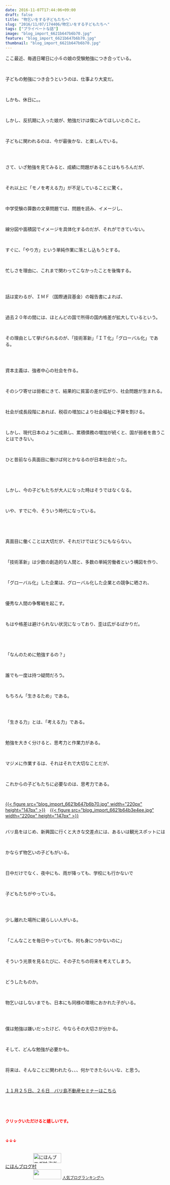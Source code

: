 ```yaml
---
date: 2016-11-07T17:44:06+09:00
draft: false
title: "物乞いをする子どもたちへ"
slug: "2016/11/07/174406/物乞いをする子どもたちへ"
tags: ["プライベートな話"]
image: "blog_import_6621b647b6b70.jpg"
feature: "blog_import_6621b647b6b70.jpg"
thumbnail: "blog_import_6621b647b6b70.jpg"
---
```

<p>ここ最近、毎週日曜日に小６の娘の受験勉強につき合っている。</p><p> </p><p>子どもの勉強につき合うというのは、仕事より大変だ。</p><p> </p><p>しかも、休日に。。</p><p> </p><p>しかし、反抗期に入った娘が、勉強だけは僕にみてほしいとのこと。</p><p> </p><p>子どもに関われるのは、今が最後かな、と楽しんでいる。</p><p> </p><p><br/>さて、いざ勉強を見てみると、成績に問題があることはもちろんだが、</p><p> </p><p>それ以上に「モノを考える力」が不足していることに驚く。</p><p> </p><p>中学受験の算数の文章問題では、問題を読み、イメージし、</p><p> </p><p>線分図や面積図でイメージを具体化するのだが、それができていない。</p><p> </p><p>すぐに、「やり方」という単純作業に落とし込もうとする。</p><p> </p><p>忙しさを理由に、これまで関わってこなかったことを後悔する。</p><p> </p><p><br/>話は変わるが、ＩＭＦ（国際通貨基金）の報告書によれば、</p><p> </p><p>過去２０年の間には、ほとんどの国で所得の国内格差が拡大しているという。</p><p> </p><p>その理由として挙げられるのが、「技術革新」「ＩＴ化」「グローバル化」である。</p><p> </p><p><br/>資本主義は、強者中心の社会を作る。</p><p> </p><p>そのシワ寄せは弱者にきて、結果的に貧富の差が広がり、社会問題が生まれる。</p><p> </p><p>社会が成長段階にあれば、税収の増加により社会福祉に予算を割ける。</p><p> </p><p>しかし、現代日本のように成熟し、累積債務の増加が続くと、国が弱者を救うことはできない。</p><p> </p><p>ひと昔前なら真面目に働けば何とかなるのが日本社会だった。</p><p> </p><p> </p><p>しかし、今の子どもたちが大人になった時はそうではなくなる。</p><p> </p><p>いや、すでに今、そういう時代になっている。</p><p> </p><p> </p><p>真面目に働くことは大切だが、それだけではどうにもならない。</p><p> </p><p>「技術革新」は少数の創造的な人間と、多数の単純労働者という構図を作り、</p><p> </p><p>「グローバル化」した企業は、グローバル化した企業との競争に晒され、</p><p> </p><p>優秀な人間の争奪戦を起こす。</p><p> </p><p>もはや格差は避けられない状況になっており、歪は広がるばかりだ。</p><p> </p><p> </p><p>「なんのために勉強するの？」</p><p> </p><p>誰でも一度は持つ疑問だろう。</p><p> </p><p>もちろん「生きるため」である。</p><p> </p><p><br/>「生きる力」とは、「考える力」である。</p><p> </p><p>勉強を大きく分けると、思考力と作業力がある。</p><p> </p><p>マジメに作業するは、それはそれで大切なことだが、</p><p> </p><p>これからの子どもたちに必要なのは、思考力である。</p><p> </p><p><a href="blog_import_6621b6490c0b4.jpg">{{< figure src="blog_import_6621b647b6b70.jpg" width="220px" height="147px" >}}</a>　<a href="blog_import_6621b64b524d6.jpg">{{< figure src="blog_import_6621b64b3e4ee.jpg" width="220px" height="147px" >}}</a></p><p><br/>バリ島をはじめ、新興国に行くと大きな交差点には、あるいは観光スポットには</p><p> </p><p>かならず物乞いの子どもがいる。</p><p> </p><p>日中だけでなく、夜中にも、雨が降っても、学校にも行かないで</p><p> </p><p>子どもたちがやっている。</p><p> </p><p><br/>少し離れた場所に親らしい人がいる。</p><p> </p><p>「こんなことを毎日やっていても、何も身につかないのに」</p><p> </p><p>そういう光景を見るたびに、その子たちの将来を考えてしまう。</p><p> </p><p>どうしたものか。</p><p> </p><p>物乞いはしないまでも、日本にも同様の環境におかれた子がいる。</p><p> </p><p><br/>僕は勉強は嫌いだったけど、今ならその大切さが分かる。</p><p> </p><p>そして、どんな勉強が必要かも。</p><p> </p><p>将来は、そんなことに関われたら、、、何かできたらいいな、と思う。</p><p> </p><p><a href="iin.co.jp" target="_blank">１１月２５日、２６日　バリ島不動産セミナーはこちら</a></p><p> </p><p> </p><p><font color="#ff0000" size="2"><strong>クリックいただけると嬉しいです。</strong></font></p><p></p><p> </p><p><font color="#ff0000" size="2"><strong>↓↓↓</strong></font></p><p><br/><a href="ranking.html?p_cid=01260127" target="_blank"><img width="88" height="31" alt="にほんブログ村 海外生活ブログ バリ島情報へ" src="data:image/svg+xml;charset=utf-8,%3Csvg%20xmlns%3D%22http%3A%2F%2Fwww.w3.org%2F2000%2Fsvg%22%20title%3D%22Placeholder%20for%20Images%22%20role%3D%22presentation%22%20viewBox%3D%220%200%2088%2031%22%20%2F%3E" border="0" data-src="https://img-proxy.blog-video.jp/images?url=http%3A%2F%2Foverseas.blogmura.com%2Fbali%2Fimg%2Fbali88_31.gif" style="aspect-ratio: auto 88 / 31;"/><noscript><img width="88" height="31" alt="にほんブログ村 海外生活ブログ バリ島情報へ" src="https://img-proxy.blog-video.jp/images?url=http%3A%2F%2Foverseas.blogmura.com%2Fbali%2Fimg%2Fbali88_31.gif" border="0"></noscript></a><br/><a href="ranking.html?p_cid=01260127" target="_blank">にほんブログ村</a><br/><a title="人気ブログランキングへ" href="link.php?1804582"><img width="88" height="31" src="data:image/svg+xml;charset=utf-8,%3Csvg%20xmlns%3D%22http%3A%2F%2Fwww.w3.org%2F2000%2Fsvg%22%20title%3D%22Placeholder%20for%20Images%22%20role%3D%22presentation%22%20viewBox%3D%220%200%2088%2031%22%20%2F%3E" border="0" data-src="https://blog.with2.net/img/banner/banner_22.gif" style="aspect-ratio: auto 88 / 31;"/><noscript><img width="88" height="31" src="https://blog.with2.net/img/banner/banner_22.gif" border="0"></noscript></a> <a style="font-size: 12px;" href="link.php?1804582">人気ブログランキングへ</a></p>


